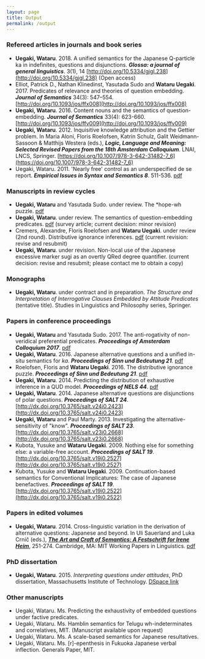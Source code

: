 ```yaml
---
layout: page
title: Output
permalink: /output
---
```


### Refereed articles in journals and book series

- **Uegaki, Wataru**. 2018. A unified semantics for the Japanese Q-particle ka in indefinites, questions and disjunctions. **_Glossa: a journal of general linguistics_**. 3(1), 14 [http://doi.org/10.5334/gjgl.238](http://doi.org/10.5334/gjgl.238) (Open access)
- Elliot, Patrick D., Nathan Klinedinst, Yasutada Sudo and **Wataru Uegaki**. 2017. Predicates of relevance and theories of question embedding. ***Journal of Semantics*** 34(3): 547–554. [http://doi.org/10.1093/jos/ffx008](http://doi.org/10.1093/jos/ffx008)
- **Uegaki, Wataru**. 2016. Content nouns and the semantics of question-embedding. ***Journal of Semantics*** 33(4): 623-660. [http://doi.org/10.1093/jos/ffv009](http://doi.org/10.1093/jos/ffv009)
- **Uegaki, Wataru**. 2012. Inquisitive knowledge attribution and the Gettier problem. In Maria Aloni, Floris Roelofsen, Katrin Schulz, Galit Weidmann-Sassoon & Matthijs Westera (eds.), ***Logic, Language and Meaning: Selected Revised Papers from the 18th Amsterdam Colloquium***. LNAI, LNCS, Springer. [https://doi.org/10.1007/978-3-642-31482-7_6](https://doi.org/10.1007/978-3-642-31482-7_6)
- Uegaki, Wataru. 2011. 'Nearly free' control as an underspecified de se report. ***Empirical Issues in Syntax and Semantics 8***. 511-536. [pdf](http://www.cssp.cnrs.fr/eiss8/uegaki-eiss8.pdf)

### Manuscripts in review cycles

- **Uegaki, Wataru** and Yasutada Sudo. under review. The *hope-wh puzzle. [pdf](https://semanticsarchive.net/Archive/jczM2U5Y/paper.pdf)
- **Uegaki, Wataru**. under review. The semantics of question-embedding predicates. [pdf](http://semanticsarchive.net/Archive/DQ3MDgwN/paper.pdf) (survey article; current decision: minor revision)
- Cremers, Alexandre, Floris Roelofsen and **Wataru Uegaki**. under review (2nd round). Distributive ignorance inferences. [pdf](http://semanticsarchive.net/Archive/TdhYjRiM/paper.pdf) (current revision: revise and resubmit)
- **Uegaki, Wataru**. under revision. Non-local use of the Japanese excessive marker sugi as an overtly QRed degree quantifier. (current decision: revise and resubmit; please contact me to obtain a copy)

### Monographs

- **Uegaki, Wataru**. under contract and in preparation. *The Structure and Interpretation of Interrogative Clauses Embedded by Attitude Predicates* (tentative title). Studies in Linguistics and Philosophy series, Springer.

### Papers in conference proceedings

- **Uegaki, Wataru** and Yasutada Sudo. 2017. The anti-rogativity of non-veridical preferential predicates. ***Proceedings of Amsterdam Colloquium 2017***. [pdf](http://semanticsarchive.net/Archive/WNmZDFmM/paper.pdf)
- **Uegaki, Wataru**. 2016. Japanese alternative questions and a unified in-situ semantics for *ka*. ***Proceedings of Sinn und Bedeutung 21***. [pdf](https://wataruu.files.wordpress.com/2015/07/ka-paper_sub21.pdf) 
- Roelofsen, Floris and **Wataru Uegaki**. 2016. The distributive ignorance puzzle. ***Proceedings of Sinn und Bedeutung 21***. [pdf](http://semanticsarchive.net/Archive/GU1ZTE4Z/paper.pdf)
- **Uegaki, Wataru**. 2014. Predicting the distribution of exhaustive inference in a QUD model. ***Proceedings of NELS 44***. [pdf](https://wataruu.files.wordpress.com/2015/07/uegaki-nels44.pdf)
- **Uegaki, Wataru**. 2014. Japanese alternative questions are disjunctions of polar questions. ***Proceedings of SALT 24***. [http://dx.doi.org/10.3765/salt.v24i0.2423](http://dx.doi.org/10.3765/salt.v24i0.2423)
- **Uegaki, Wataru** and Paul Marty. 2013. Investigating the alternative-sensitivity of "know". ***Proceedings of SALT 23***. [http://dx.doi.org/10.3765/salt.v23i0.2668](http://dx.doi.org/10.3765/salt.v23i0.2668)
- Kubota, Yusuke and **Wataru Uegaki**. 2009. Nothing else for something else: a variable-free account. ***Proceedings of SALT 19***. [http://dx.doi.org/10.3765/salt.v19i0.2527](http://dx.doi.org/10.3765/salt.v19i0.2527)
- Kubota, Yusuke and **Wataru Uegaki**. 2009. Continuation-based semantics for Conventional Implicatures: The case of Japanese benefactives. ***Proceedings of SALT 19***. [http://dx.doi.org/10.3765/salt.v19i0.2522](http://dx.doi.org/10.3765/salt.v19i0.2522)

### Papers in edited volumes

- **Uegaki, Wataru**. 2014. Cross-linguistic variation in the derivation of alternative questions: Japanese and beyond. In Uli Sauerland and Luka Crnič (eds.), ***[The Art and Craft of Semantics: A Festschrift for Irene Heim](http://semanticsarchive.net/Archive/jZiNmM4N/)***, 251-274. Cambridge, MA: MIT Working Papers in Linguistics. [pdf](http://semanticsarchive.net/Archive/jZiNmM4N/Uegaki.pdf)

### PhD dissertation

- **Uegaki, Wataru**. 2015. *Interpreting questions under attitudes*, PhD dissertation, Massachusetts Institute of Technology. [DSpace link](http://hdl.handle.net/1721.1/99318)

### Other manuscripts

- Uegaki, Wataru. Ms. Predicting the exhaustivity of embedded questions under factive predicates. 
- Uegaki, Wataru. Ms. Hamblin semantics for Telugu wh-indeterminates and correlatives, MIT. (Manuscript available upon request)
- Uegaki, Wataru. Ms. A scale-based semantics for Japanese resultatives. 
- Uegaki, Wataru. Ms. [r]-epenthesis in Fukuoka Japanese verbal inflection. Generals Paper, MIT.

 
